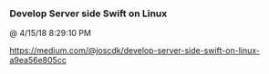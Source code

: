 ﻿

### Develop Server side Swift on Linux
@ 4/15/18 8:29:10 PM

https://medium.com/@joscdk/develop-server-side-swift-on-linux-a9ea56e805cc


